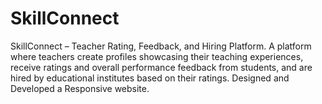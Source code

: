 # SkillConnect
SkillConnect – Teacher Rating, Feedback, and Hiring Platform.  A platform where teachers create profiles showcasing their teaching experiences, receive ratings and overall performance feedback from students, and are hired by educational institutes based on their ratings. Designed and Developed a Responsive website.
